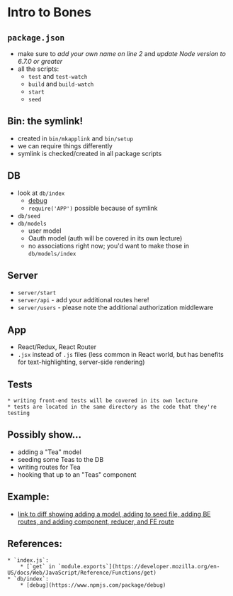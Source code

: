 # Intro to Bones

## `package.json`
* make sure to *add your own name on line 2* and *update Node version to 6.7.0 or greater*
* all the scripts:
	* `test` and `test-watch`
	* `build` and `build-watch`
	* `start`
	* `seed`

## Bin: the symlink!
* created in `bin/mkapplink` and `bin/setup`
* we can require things differently
* symlink is checked/created in all package scripts

## DB
* look at `db/index`
	* [debug](https://www.npmjs.com/package/debug)
	* `require('APP')` possible because of symlink
* `db/seed`
* `db/models`
	* user model
	* Oauth model (auth will be covered in its own lecture)
	* no associations right now; you'd want to make those in `db/models/index`

## Server
* `server/start`
* `server/api` - add your additional routes here!
* `server/users` - please note the additional authorization middleware

## App
* React/Redux, React Router
* `.jsx` instead of `.js` files (less common in React world, but has benefits for text-highlighting, server-side rendering)

## Tests
	* writing front-end tests will be covered in its own lecture
	* tests are located in the same directory as the code that they're testing

## Possibly show...
* adding a "Tea" model
* seeding some Teas to the DB
* writing routes for Tea
* hooking that up to an "Teas" component

## Example:
* [link to diff showing adding a model, adding to seed file, adding BE routes, and adding component, reducer, and FE route](https://github.com/intersim/tea-bones/compare/82e7d373ace72eb0b4f3b23ea4e20dd0f0600440...2a5dd01f428c44b0cea208afcd841c6a437b490b)

## References:
	* `index.js`:
		* [`get` in `module.exports`](https://developer.mozilla.org/en-US/docs/Web/JavaScript/Reference/Functions/get)
	* `db/index`:
		* [debug](https://www.npmjs.com/package/debug)